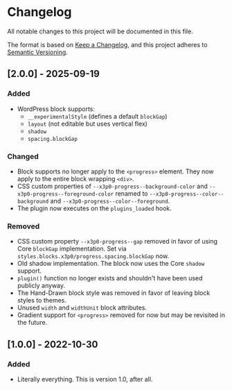 # Changelog

All notable changes to this project will be documented in this file.

The format is based on [Keep a Changelog](https://keepachangelog.com),
and this project adheres to [Semantic Versioning](https://semver.org/spec/v2.0.0.html).

## [2.0.0] - 2025-09-19

### Added

- WordPress block supports:
  - `__experimentalStyle` (defines a default `blockGap`)
  - `layout` (not editable but uses vertical flex)
  - `shadow`
  - `spacing.blockGap`

### Changed

- Block supports no longer apply to the `<progress>` element. They now apply to the entire block wrapping `<div>`.
- CSS custom properties of `--x3p0-progress--background-color` and `--x3p0-progress--foreground-color` renamed to `--x3p0-progress--color--background` and `--x3p0-progress--color--foreground`.
- The plugin now executes on the `plugins_loaded` hook.

### Removed

- CSS custom property `--x3p0-progress--gap` removed in favor of using Core `blockGap` implementation. Set via `styles.blocks.x3p0/progress.spacing.blockGap` now.
- Old shadow implementation. The block now uses the Core `shadow` support.
- `plugin()` function no longer exists and shouldn't have been used publicly anyway.
- The Hand-Drawn block style was removed in favor of leaving block styles to themes.
- Unused `width` and `widthUnit` block attributes.
- Gradient support for `<progress>` removed for now but may be revisited in the future.

## [1.0.0] - 2022-10-30

### Added

* Literally everything. This is version 1.0, after all.
